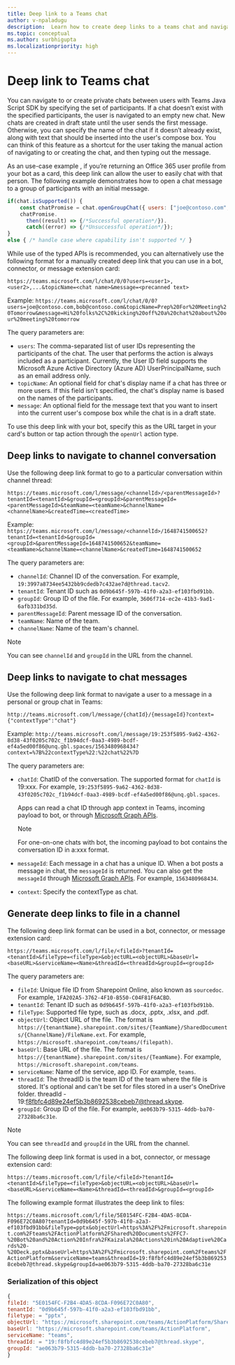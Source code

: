 ```yaml
---
title: Deep link to a Teams chat
author: v-npaladugu
description:  Learn how to create deep links to a teams chat and navigate using them in your Microsoft Teams.
ms.topic: conceptual
ms.author: surbhigupta
ms.localizationpriority: high
---
```


# Deep link to Teams chat

You can navigate to or create private chats between users with Teams Java Script SDK by specifying the set of participants. If a chat doesn’t exist with the specified participants, the user is navigated to an empty new chat. New chats are created in draft state until the user sends the first message. Otherwise, you can specify the name of the chat if it doesn’t already exist, along with text that should be inserted into the user's compose box. You can think of this feature as a shortcut for the user taking the manual action of navigating to or creating the chat, and then typing out the message.

As an use-case example , if you’re returning an Office 365 user profile from your bot as a card, this deep link can allow the user to easily chat with that person. The following example demonstrates how to open a chat message to a group of participants with an initial message.

```javascript
if(chat.isSupported()) {
    const chatPromise = chat.openGroupChat({ users: ["joe@contoso.com","bob@contoso.com"], topic: "Prep For Meeting Tomorrow", message: "Hi folks kicking off chat about our meeting tomorrow"});
    chatPromise.
      then((result) => {/*Successful operation*/}).
      catch((error) => {/*Unsuccessful operation*/});
}
else { /* handle case where capability isn't supported */ }
```

While use of the typed APIs is recommended, you can alternatively use the following format for a manually created deep link that you can use in a bot, connector, or message extension card:

`https://teams.microsoft.com/l/chat/0/0?users=<user1>,<user2>,...&topicName=<chat name>&message=<precanned text>`

Example: `https://teams.microsoft.com/l/chat/0/0?users=joe@contoso.com,bob@contoso.com&topicName=Prep%20For%20Meeting%20Tomorrow&message=Hi%20folks%2C%20kicking%20off%20a%20chat%20about%20our%20meeting%20tomorrow`

The query parameters are:

* `users`: The comma-separated list of user IDs representing the participants of the chat. The user that performs the action is always included as a participant. Currently, the User ID field supports the Microsoft Azure Active Directory (Azure AD) UserPrincipalName, such as an email address only.
* `topicName`: An optional field for chat's display name if a chat has three or more users. If this field isn't specified, the chat's display name is based on the names of the participants.
* `message`: An optional field for the message text that you want to insert into the current user's compose box while the chat is in a draft state.

To use this deep link with your bot, specify this as the URL target in your card's button or tap action through the `openUrl` action type.

## Deep links to navigate to channel conversation

Use the following deep link format to go to a particular conversation within channel thread:

`https://teams.microsoft.com/l/message/<channelId>/<parentMessageId>?tenantId=<tenantId>&groupId=<groupId>&parentMessageId=<parentMessageId>&teamName=<teamName>&channelName=<channelName>&createdTime=<createdTime>`

Example: `https://teams.microsoft.com/l/message/<channelId>/1648741500652?tenantId=<tenantId>&groupId=<groupId>&parentMessageId=1648741500652&teamName=<teamName>&channelName=<channelName>&createdTime=1648741500652`

The query parameters are:

* `channelId`: Channel ID of the conversation. For example, `19:3997a8734ee5432bb9cdedb7c432ae7d@thread.tacv2`.
* `tenantId`: Tenant ID such as `0d9b645f-597b-41f0-a2a3-ef103fbd91bb`.
* `groupId`: Group ID of the file. For example, `3606f714-ec2e-41b3-9ad1-6afb331bd35d`.
* `parentMessageId`: Parent message ID of the conversation.
* `teamName`: Name of the team.
* `channelName`: Name of the team's channel.

> [!NOTE]
> You can see `channelId` and `groupId` in the URL from the channel.

## Deep links to navigate to chat messages

Use the following deep link format to navigate a user to a message in a personal or group chat in Teams:

`http://teams.microsoft.com/l/message/{chatId}/{messageId}?context={"contextType":"chat"}`

Example: `http://teams.microsoft.com/l/message/19:253f5895-9a62-4362-8d38-43f0205c702c_f1b94dcf-0aa3-4989-bcdf-ef4a5ed00f86@unq.gbl.spaces/1563480968434?context=%7B%22contextType%22:%22chat%22%7D`

The query parameters are:

* `chatId`: ChatID of the conversation. The supported format for `chatId` is 19:xxx. For example, `19:253f5895-9a62-4362-8d38-43f0205c702c_f1b94dcf-0aa3-4989-bcdf-ef4a5ed00f86@unq.gbl.spaces`.

   Apps can read a chat ID through app context in Teams, incoming payload to bot, or through [Microsoft Graph APIs](/graph/api/chat-get?view=graph-rest-1.0&tabs=http&preserve-view=true).

   > [!NOTE]
   > For one-on-one chats with bot, the incoming payload to bot contains the conversation ID in a:xxx format.

* `messageId`: Each message in a chat has a unique ID. When a bot posts a message in chat, the `messageId` is returned. You can also get the `messageId` through [Microsoft Graph APIs](/graph/api/message-get?view=graph-rest-1.0&tabs=http&preserve-view=true). For example, `1563480968434`.

* `context`: Specify the contextType as chat.

## Generate deep links to file in a channel

The following deep link format can be used in a bot, connector, or message extension card:

`https://teams.microsoft.com/l/file/<fileId>?tenantId=<tenantId>&fileType=<fileType>&objectURL=<objectURL>&baseUrl=<baseURL>&serviceName=<Name>&threadId=<threadId>&groupId=<groupId>`

The query parameters are:

* `fileId`: Unique file ID from Sharepoint Online, also known as `sourcedoc`. For example, `1FA202A5-3762-4F10-B550-C04F81F6ACBD`.
* `tenantId`: Tenant ID such as `0d9b645f-597b-41f0-a2a3-ef103fbd91bb`.
* `fileType`: Supported file type, such as .docx, .pptx, .xlsx, and .pdf.
* `objectUrl`: Object URL of the file. The format is `https://{tenantName}.sharepoint.com/sites/{TeamName}/SharedDocuments/{ChannelName}/FileName.ext`. For example, `https://microsoft.sharepoint.com/teams/(filepath)`.
* `baseUrl`: Base URL of the file. The format is `https://{tenantName}.sharepoint.com/sites/{TeamName}`. For example, `https://microsoft.sharepoint.com/teams`.
* `serviceName`: Name of the service, app ID. For example, `teams`.
* `threadId`: The threadID is the team ID of the team where the file is stored. It's optional and can't be set for files stored in a user's OneDrive folder. threadId - 19:f8fbfc4d89e24ef5b3b8692538cebeb7@thread.skype.
* `groupId`: Group ID of the file. For example, `ae063b79-5315-4ddb-ba70-27328ba6c31e`.

> [!NOTE]
> You can see `threadId` and `groupId` in the URL from the channel.  

The following deep link format is used in a bot, connector, or message extension card:

`https://teams.microsoft.com/l/file/<fileId>?tenantId=<tenantId>&fileType=<fileType>&objectURL=<objectURL>&baseUrl=<baseURL>&serviceName=<Name>&threadId=<threadId>&groupId=<groupId>`

The following example format illustrates the deep link to files:

`https://teams.microsoft.com/l/file/5E0154FC-F2B4-4DA5-8CDA-F096E72C0A80?tenantId=0d9b645f-597b-41f0-a2a3-ef103fbd91bb&fileType=pptx&objectUrl=https%3A%2F%2Fmicrosoft.sharepoint.com%2Fteams%2FActionPlatform%2FShared%20Documents%2FFC7-%20Bot%20and%20Action%20Infra%2FKaizala%20Actions%20in%20Adaptive%20Cards%20-%20Deck.pptx&baseUrl=https%3A%2F%2Fmicrosoft.sharepoint.com%2Fteams%2FActionPlatform&serviceName=teams&threadId=19:f8fbfc4d89e24ef5b3b8692538cebeb7@thread.skype&groupId=ae063b79-5315-4ddb-ba70-27328ba6c31e`

### Serialization of this object

```javascript
{
fileId: "5E0154FC-F2B4-4DA5-8CDA-F096E72C0A80",
tenantId: "0d9b645f-597b-41f0-a2a3-ef103fbd91bb",
filetype: = "pptx",
objectUrl: "https://microsoft.sharepoint.com/teams/ActionPlatform/Shared Documents/FC7- Bot and Action Infra/Kaizala Actions in Adaptive Cards - Deck.pptx",
baseUrl: "https://microsoft.sharepoint.com/teams/ActionPlatform",
serviceName: "teams",
threadId: = "19:f8fbfc4d89e24ef5b3b8692538cebeb7@thread.skype",
groupId: "ae063b79-5315-4ddb-ba70-27328ba6c31e"
}
```
